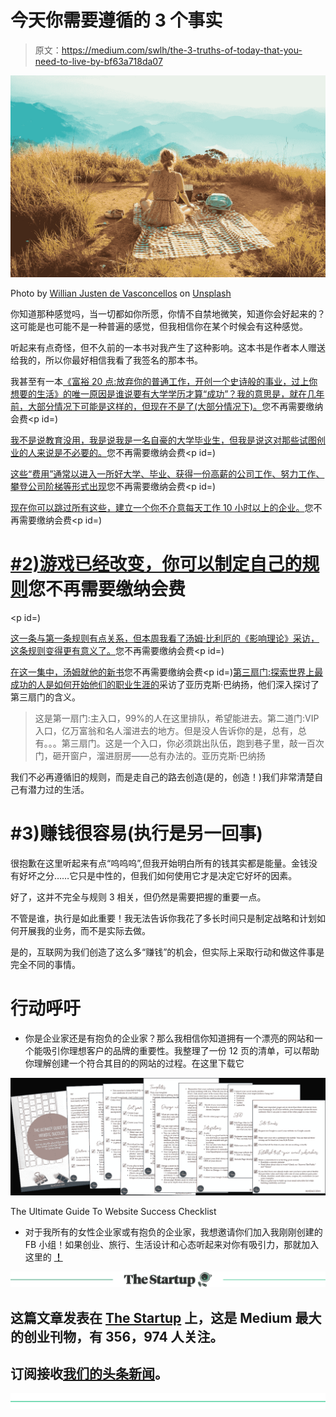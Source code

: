 # 今天你需要遵循的 3 个事实

> 原文：<https://medium.com/swlh/the-3-truths-of-today-that-you-need-to-live-by-bf63a718da07>

![](img/f2d4cba83a43a16ab1447b42ebb93ea5.png)

Photo by [Willian Justen de Vasconcellos](https://unsplash.com/@willianjusten?utm_source=medium&utm_medium=referral) on [Unsplash](https://unsplash.com?utm_source=medium&utm_medium=referral)

你知道那种感觉吗，当一切都如你所愿，你情不自禁地微笑，知道你会好起来的？这可能是也可能不是一种普遍的感觉，但我相信你在某个时候会有这种感觉。

听起来有点奇怪，但不久前的一本书对我产生了这种影响。这本书是作者本人赠送给我的，所以你最好相信我看了我签名的那本书。

我甚至有一本[《富裕 20 点:放弃你的普通工作，开创一个史诗般的事业，过上你想要的生活》的唯一原因是](https://www.amazon.com/Rich20Something-Ditch-Average-Start-Business/dp/0143129384/ref=sr_1_1?ie=UTF8&qid=1525156855&sr=8-1&keywords=rich+20+something+daniel+dipiazza)[谁说要有大学学历才算“成功”？我的意思是，就在几年前，大部分情况下可能是这样的，但现在不是了(大部分情况下)。](https://medium.com/u/cec3d7acfd97#1)您不再需要缴纳会费</h1><p id=)

[我不是说教育没用，我是说我是一名自豪的大学毕业生，但我是说这对那些试图创业的人来说是不必要的。](https://medium.com/u/cec3d7acfd97#1)您不再需要缴纳会费</h1><p id=)

[这些“费用”通常以进入一所好大学、毕业、获得一份高薪的公司工作、努力工作、攀登公司阶梯等形式出现](https://medium.com/u/cec3d7acfd97#1)您不再需要缴纳会费</h1><p id=)

[现在你可以跳过所有这些，建立一个你不介意每天工作 10 小时以上的企业。](https://medium.com/u/cec3d7acfd97#1)您不再需要缴纳会费</h1><p id=)

# [#2)游戏已经改变，你可以制定自己的规则](https://medium.com/u/cec3d7acfd97#1)您不再需要缴纳会费</h1><p id=)

[这一条与第一条规则有点关系，但本周我看了汤姆·比利厄的《影响理论》采访，这条规则变得更有意义了。](https://medium.com/u/cec3d7acfd97#1)您不再需要缴纳会费</h1><p id=)

[在这一集中，汤姆就他的新书](https://medium.com/u/cec3d7acfd97#1)您不再需要缴纳会费</h1><p id=)[第三扇门:探索世界上最成功的人是如何开始他们的职业生涯的](https://www.amazon.com/Third-Door-Uncover-Successful-Launched-ebook/dp/B076NS2JSW)采访了亚历克斯·巴纳扬，他们深入探讨了第三扇门的含义。

> 这是第一扇门:主入口，99%的人在这里排队，希望能进去。第二道门:VIP 入口，亿万富翁和名人溜进去的地方。但是没人告诉你的是，总有，总有。。。第三扇门。这是一个入口，你必须跳出队伍，跑到巷子里，敲一百次门，砸开窗户，溜进厨房——总有办法的。亚历克斯·巴纳扬

我们不必再遵循旧的规则，而是走自己的路去创造(是的，创造！)我们非常清楚自己有潜力过的生活。

# #3)赚钱很容易(执行是另一回事)

很抱歉在这里听起来有点“呜呜呜”,但我开始明白所有的钱其实都是能量。金钱没有好坏之分……它只是中性的，但我们如何使用它才是决定它好坏的因素。

好了，这并不完全与规则 3 相关，但仍然是需要把握的重要一点。

不管是谁，执行是如此重要！我无法告诉你我花了多长时间只是制定战略和计划如何开展我的业务，而不是实际去做。

是的，互联网为我们创造了这么多“赚钱”的机会，但实际上采取行动和做这件事是完全不同的事情。

# 行动呼吁

*   你是企业家还是有抱负的企业家？那么我相信你知道拥有一个漂亮的网站和一个能吸引你理想客户的品牌的重要性。我整理了一份 12 页的清单，可以帮助你理解创建一个符合其目的的网站的过程。在这里下载它

![](img/5a40afd0a0512a84defe6c54ca3a5094.png)

The Ultimate Guide To Website Success Checklist

*   对于我所有的女性企业家或有抱负的企业家，我想邀请你们加入我刚刚创建的 FB 小组！如果创业、旅行、生活设计和心态听起来对你有吸引力，那就加入这里的 [**！**](https://www.facebook.com/groups/539477953139120/)

[![](img/308a8d84fb9b2fab43d66c117fcc4bb4.png)](https://medium.com/swlh)

## 这篇文章发表在 [The Startup](https://medium.com/swlh) 上，这是 Medium 最大的创业刊物，有 356，974 人关注。

## 订阅接收[我们的头条新闻](http://growthsupply.com/the-startup-newsletter/)。

[![](img/b0164736ea17a63403e660de5dedf91a.png)](https://medium.com/swlh)